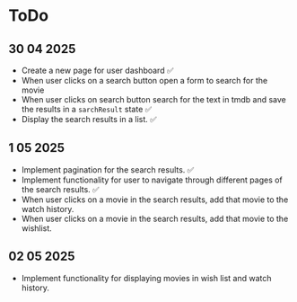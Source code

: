 # ToDo

## 30 04 2025

- Create a new page for user dashboard ✅
- When user clicks on a search button open a form to search for the movie
- When user clicks on search button search for the text in tmdb and save the results in a `sarchResult` state ✅
- Display the search results in a list. ✅

## 1 05 2025

- Implement pagination for the search results. ✅
- Implement functionality for user to navigate through different pages of the search results. ✅
- When user clicks on a movie in the search results, add that movie to the watch history.
- When user clicks on a movie in the search results, add that movie to the wishlist.

## 02 05 2025

- Implement functionality for displaying movies in wish list and watch history.
